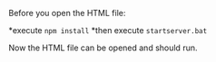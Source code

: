 Before you open the HTML file:

*execute `npm install`
*then execute `startserver.bat`

Now the HTML file can be opened and should run.